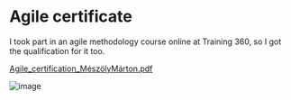 # Agile certificate
I took part in an agile methodology course online at Training 360, so I got the qualification for it too.

[Agile_certification_MészölyMárton.pdf](https://github.com/marcmesz/agile-certification/files/9277149/Agile_certification_MeszolyMarton.pdf)

![image](https://user-images.githubusercontent.com/23243479/183301615-379f9585-0e64-41d8-9beb-72b0eed94f6a.png)

